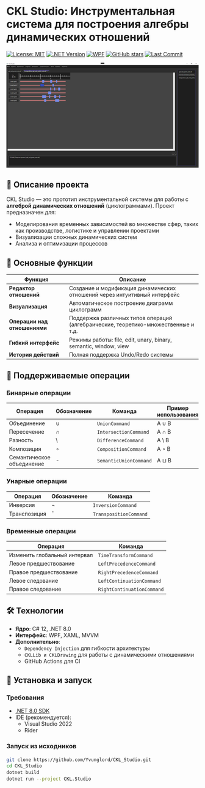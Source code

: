 # CKL Studio: Инструментальная система для построения алгебры динамических отношений

[![License: MIT](https://img.shields.io/badge/License-MIT-yellow.svg)](https://opensource.org/licenses/MIT)
[![.NET Version](https://img.shields.io/badge/.NET-%3E%3D%207.0-blue)](https://dotnet.microsoft.com/)
[![WPF](https://img.shields.io/badge/UI-WPF-ff69b4)](https://docs.microsoft.com/ru-ru/dotnet/desktop/wpf/)
[![GitHub stars](https://img.shields.io/github/stars/Yvunglord/CKL_Studio?style=social)](https://github.com/Yvunglord/CKL_Studio/stargazers)
[![Last Commit](https://img.shields.io/github/last-commit/Yvunglord/CKL_Studio)](https://github.com/Yvunglord/CKL_Studio/commits/main)

![CKL Studio Preview](./Assets/CKL_Studio_example.png)

## 📝 Описание проекта
CKL Studio — это прототип инструментальной системы для работы с **алгеброй динамических отношений** (циклограммами). Проект предназначен для:
- Моделирования временных зависимостей во множестве сфер, таких как производстве, логистике и управлении проектами
- Визуализации сложных динамических систем
- Анализа и оптимизации процессов

## 🌟 Основные функции
| Функция                     | Описание                                                                 |
|-----------------------------|--------------------------------------------------------------------------|
| **Редактор отношений**      | Создание и модификация динамических отношений через интуитивный интерфейс |
| **Визуализация**            | Автоматическое построение диаграмм циклограмм                           |
| **Операции над отношениями**| Поддержка различных типов операций (алгебраические, теоретико-множественные и т.д.       |
| **Гибкий интерфейс**        | Режимы работы: file, edit, unary, binary, semantic, window, view                        |
| **История действий**        | Полная поддержка Undo/Redo системы                                      |

## 🧮 Поддерживаемые операции
### Бинарные операции
| Операция               | Обозначение | Команда              | Пример использования |
|------------------------|-------------|----------------------|----------------------|
| Объединение            | ∪           | `UnionCommand`       | A ∪ B                |
| Пересечение            | ∩           | `IntersectionCommand`| A ∩ B                |
| Разность               | \           | `DifferenceCommand`  | A \ B                |
| Композиция             | ∘           | `CompositionCommand` | A ∘ B                |
| Семантическое объединение | -       | `SemanticUnionCommand` | A ⊔ B              |

### Унарные операции
| Операция               | Обозначение | Команда              |
|------------------------|-------------|----------------------|
| Инверсия               | ¬           | `InversionCommand`   |
| Транспозиция           | ¯           | `TranspositionCommand` |

### Временные операции
| Операция               | Команда              |
|------------------------|----------------------|
| Изменить глобальный интервал				| `TimeTransformCommand`   |
| Левое предшествование				| `LeftPrecedenceCommand` |
| Правое предшествование				| `RightPrecedenceCommand` |
| Левое следование				| `LeftContinuationCommand` |
| Правое следование				| `RightContinuationCommand` 

## 🛠 Технологии
- **Ядро**: C# 12, .NET 8.0
- **Интерфейс**: WPF, XAML, MVVM
- **Дополнительно**:
  - `Dependency Injection` для гибкости архитектуры
  - `CKLLib и CKLDrawing` для работы с динамическими отношениями
  - GitHub Actions для CI 

## 🚀 Установка и запуск
### Требования
- [.NET 8.0 SDK](https://dotnet.microsoft.com/download)
- IDE (рекомендуется):
  - Visual Studio 2022
  - Rider

### Запуск из исходников
```bash
git clone https://github.com/Yvunglord/CKL_Studio.git
cd CKL_Studio
dotnet build
dotnet run --project CKL.Studio